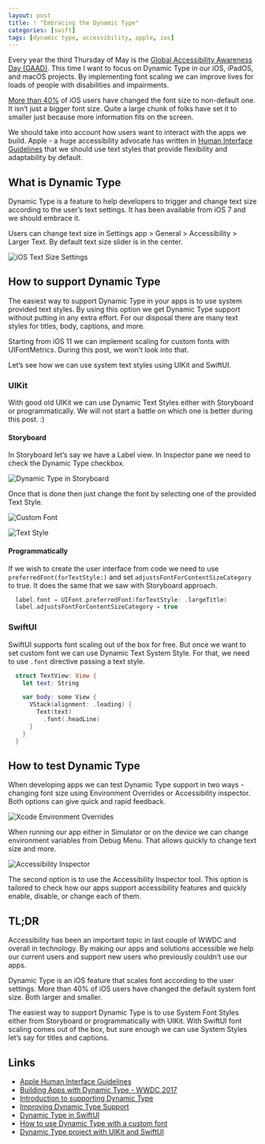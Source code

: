 ```yaml
---
layout: post
title: ! "Embracing the Dynamic Type"
categories: [swift]
tags: [dynamic type, accessibility, apple, ios]
---
```


Every year the third Thursday of May is the [Global Accessibility Awareness Day (GAAD)](https://en.wikipedia.org/wiki/Global_Accessibility_Awareness_Day). This time I want to focus on Dynamic Type in our iOS, iPadOS, and macOS projects. By implementing font scaling we can improve lives for loads of people with disabilities and impairments.

<!--more-->

[More than 40%](https://twitter.com/browgrammer/status/1031630345551065089) of iOS users have changed the font size to non-default one. It isn’t just a bigger font size. Quite a large chunk of folks have set it to smaller just because more information fits on the screen.

We should take into account how users want to interact with the apps we build. Apple - a huge accessibility advocate has written in [Human Interface Guidelines](https://developer.apple.com/design/human-interface-guidelines/accessibility/overview/introduction/) that we should use text styles that provide flexibility and adaptability by default.

## What is Dynamic Type

Dynamic Type is a feature to help developers to trigger and change text size according to the user’s text settings. It has been available from iOS 7 and we should embrace it.

Users can change text size in Settings app > General > Accessibility > Larger Text. By default text size slider is in the center.

![iOS Text Size Settings](/assets/img/dynamic-type/ios-settings.jpeg)

## How to support Dynamic Type

The easiest way to support Dynamic Type in your apps is to use system provided text styles. By using this option we get Dynamic Type support without putting in any extra effort. For our disposal there are many text styles for titles, body, captions, and more.

Starting from iOS 11 we can implement scaling for custom fonts with UIFontMetrics. During this post, we won’t look into that.

Let’s see how we can use system text styles using UIKit and SwiftUI.

### UIKit

With good old UIKit we can use Dynamic Text Styles either with Storyboard or programmatically. We will not start a battle on which one is better during this post. :)

#### Storyboard

In Storyboard let’s say we have a Label view. In Inspector pane we need to check the Dynamic Type checkbox.

![Dynamic Type in Storyboard](/assets/img/dynamic-type/dynamic-type-storyboard.png)

Once that is done then just change the font by selecting one of the provided Text Style.

![Custom Font](/assets/img/dynamic-type/dynamic-type-font.png)

![Text Style](/assets/img/dynamic-type/dynamic-type-text-styles.png)

#### Programmatically

If we wish to create the user interface from code we need to use `preferredFont(forTextStyle:)` and set `adjustsFontForContentSizeCategory` to true. It does the same that we saw with Storyboard approach.

```swift
  label.font = UIFont.preferredFont(forTextStyle: .largeTitle)
  label.adjustsFontForContentSizeCategory = true
```

### SwiftUI

SwiftUI supports font scaling out of the box for free. But once we want to set custom font we can use Dynamic Text System Style. For that, we need to use `.font` directive passing a text style.

```swift
  struct TextView: View {
    let text: String

    var body: some View {
      VStack(alignment: .leading) {
        Text(text)
          .font(.headLine)
      }
    }
  }
```
	
## How to test Dynamic Type

When developing apps we can test Dynamic Type support in two ways - changing font size using Environment Overrides or Accessibility inspector. Both options can give quick and rapid feedback.

![Xcode Environment Overrides](/assets/img/dynamic-type/xcode-environment-overrides.png)

When running our app either in Simulator or on the device we can change environment variables from Debug Menu. That allows quickly to change text size and more.

![Accessibility Inspector](/assets/img/dynamic-type/accessibility-inspector.png)

The second option is to use the Accessibility Inspector tool. This option is tailored to check how our apps support accessibility features and quickly enable, disable, or change each of them.
  
## TL;DR

Accessibility has been an important topic in last couple of WWDC and overall in technology. By making our apps and solutions accessible we help our current users and support new users who previously couldn’t use our apps.

Dynamic Type is an iOS feature that scales font according to the user settings. More than 40% of iOS users have changed the default system font size. Both larger and smaller. 

The easiest way to support Dynamic Type is to use System Font Styles either from Storyboard or programmatically with UIKit. With SwiftUI font scaling comes out of the box, but sure enough we can use System Styles let’s say for titles and captions.

## Links

* [Apple Human Interface Guidelines](https://developer.apple.com/documentation/uikit/uifont/scaling_fonts_automatically)
* [Building Apps with Dynamic Type - WWDC 2017](https://developer.apple.com/videos/play/wwdc2017/245/)
* [Introduction to supporting Dynamic Type](https://fluffy.es/introduction-to-dynamic-type/)
* [Improving Dynamic Type Support](https://pspdfkit.com/blog/2018/improving-dynamic-type-support/)
* [Dynamic Type in SwiftUI](https://swiftwithmajid.com/2019/10/09/dynamic-type-in-swiftui/)
* [How to use Dynamic Type with a custom font](https://www.hackingwithswift.com/quick-start/swiftui/how-to-use-dynamic-type-with-a-custom-font)
* [Dynamic Type project with UIKit and SwiftUI](https://github.com/fassko/DynamicType)

